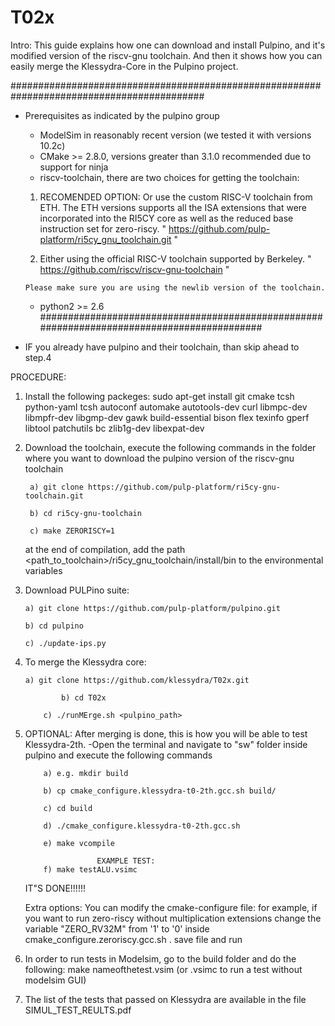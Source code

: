 # T02x

Intro: This guide explains how one can download and install Pulpino, and 
it's modified version of the riscv-gnu toolchain. And then it shows how 
you can easily merge the Klessydra-Core in the Pulpino project.

###########################################################################################
- Prerequisites as indicated by the pulpino group
	- ModelSim in reasonably recent version (we tested it with versions 10.2c)
	- CMake >= 2.8.0, versions greater than 3.1.0 recommended due to support for ninja
	- riscv-toolchain, there are two choices for getting the toolchain: 

  	1) RECOMENDED OPTION: Or use the custom RISC-V toolchain from ETH. 
  	The ETH versions supports all the ISA extensions that were incorporated 
	  into the RI5CY core as well as the reduced base instruction set for zero-riscy.
	        " https://github.com/pulp-platform/ri5cy_gnu_toolchain.git "

	2) Either using the official RISC-V toolchain supported by Berkeley.
 	       " https://github.com/riscv/riscv-gnu-toolchain "


	  Please make sure you are using the newlib version of the toolchain.
	- python2 >= 2.6
###########################################################################################

- IF you already have pulpino and their toolchain, than skip ahead to step.4


PROCEDURE:
1.	Install the following packeges:
		sudo apt-get install git cmake tcsh python-yaml tcsh autoconf automake autotools-dev curl libmpc-dev libmpfr-dev libgmp-dev gawk build-essential bison flex texinfo gperf libtool patchutils bc zlib1g-dev libexpat-dev

2.	Download the toolchain, execute the following commands in the folder where you want to download the pulpino version of the riscv-gnu toolchain

		 a) git clone https://github.com/pulp-platform/ri5cy-gnu-toolchain.git
		 
		 b) cd ri5cy-gnu-toolchain
		 
		 c) make ZERORISCY=1
	at the end of compilation, add the path <path_to_toolchain>/ri5cy_gnu_toolchain/install/bin to the environmental variables

3.	Download PULPino suite:

		a) git clone https://github.com/pulp-platform/pulpino.git
		
		b) cd pulpino
		
		c) ./update-ips.py	
	
4.	To merge the Klessydra core:

		a) git clone https://github.com/klessydra/T02x.git
		
                b) cd T02x
		
        	c) ./runMErge.sh <pulpino_path>

5.	OPTIONAL: After merging is done, this is how you will be able to test Klessydra-2th.
		-Open the terminal and navigate to "sw" folder inside pulpino and execute the following commands
		
			a) e.g. mkdir build
			
			b) cp cmake_configure.klessydra-t0-2th.gcc.sh build/
			
			c) cd build
			
			d) ./cmake_configure.klessydra-t0-2th.gcc.sh
			
			e) make vcompile
			
                        EXAMPLE TEST:
			f) make testALU.vsimc
			
	IT"S DONE!!!!!!

	Extra options: You can modify the cmake-configure file:
	for example, if you want to run zero-riscy without multiplication extensions change the variable "ZERO_RV32M" from '1' to '0' inside cmake_configure.zeroriscy.gcc.sh .
	save file and run

6.	In order to run tests in Modelsim, go to the build folder and do the following:
		make nameofthetest.vsim (or .vsimc to run a test without modelsim GUI)

7.	The list of the tests that passed on Klessydra are available in the file SIMUL_TEST_REULTS.pdf
